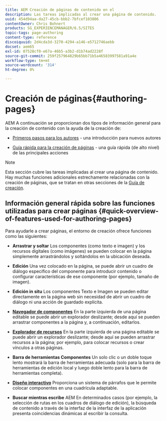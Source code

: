 ```yaml
---
title: AEM Creación de páginas de contenido en el
description: Las tareas implicadas al crear una página de contenido.
uuid: 454d94aa-da27-45cb-bbb2-7bfcef103806
contentOwner: Chris Bohnert
products: SG_EXPERIENCEMANAGER/6.5/SITES
topic-tags: page-authoring
content-type: reference
discoiquuid: 2d4cda3d-3270-4294-a146-e5712746aebb
docset: aem65
exl-id: 07528cf0-e67a-46b5-a3b2-d1b74ad2228f
source-git-commit: 259f257964829b65bb71b5a46583997581a91a4e
workflow-type: tm+mt
source-wordcount: '314'
ht-degree: 0%

---
```


# Creación de páginas{#authoring-pages}

AEM A continuación se proporcionan dos tipos de información general para la creación de contenido con la ayuda de la creación de:

* [Primeros pasos para los autores](/help/sites-authoring/first-steps.md) - una introducción para nuevos autores

* [Guía rápida para la creación de páginas](/help/sites-authoring/qg-page-authoring.md) - una guía rápida (de alto nivel) de las principales acciones

>[!NOTE]
>
>Esta sección cubre las tareas implicadas al crear una página de contenido. Hay muchas funciones adicionales estrechamente relacionadas con la creación de páginas, que se tratan en otras secciones de la [Guía de creación](/help/sites-authoring/home.md).

## Información general rápida sobre las funciones utilizadas para crear páginas {#quick-overview-of-features-used-for-authoring-pages}

Para ayudarle a crear páginas, el entorno de creación ofrece funciones como las siguientes:

* **Arrastrar y soltar**
Los componentes (como texto e imagen) y los recursos digitales (como imágenes) se pueden colocar en la página simplemente arrastrándolos y soltándolos en la ubicación deseada.

* **Edición**
Una vez colocado en la página, se puede abrir un cuadro de diálogo específico del componente para introducir contenido o configurar características de ese componente (por ejemplo, tamaño de imagen).

* **Edición in situ**
Los componentes Texto e Imagen se pueden editar directamente en la página web sin necesidad de abrir un cuadro de diálogo ni una acción de guardado explícita.

* **[Navegador de componentes](/help/sites-authoring/author-environment-tools.md#componentsbrowsertouchoptimizedui)**
En la parte izquierda de una página editable se puede abrir un explorador deslizante; desde aquí se pueden arrastrar componentes a la página y, a continuación, editarlos.

* **[Explorador de recursos](/help/sites-authoring/author-environment-tools.md#assetsbrowsertouchoptimizedui)**
En la parte izquierda de una página editable se puede abrir un explorador deslizante; desde aquí se pueden arrastrar recursos a la página; por ejemplo, para colocar recursos o crear vínculos a otras páginas.

* **Barra de herramientas Componentes**
Un solo clic o un doble toque lento mostrará la barra de herramientas adecuada (solo para la barra de herramientas de edición local y luego doble lento para la barra de herramientas completa).

* **[Diseño interactivo](/help/sites-authoring/responsive-layout.md)**
Proporciona un sistema de párrafos que le permite colocar componentes en una cuadrícula adaptable.

* **Buscar mientras escribe**
AEM En determinados casos (por ejemplo, la selección de rutas en los cuadros de diálogo de edición), la búsqueda de contenido a través de la interfaz de la interfaz de la aplicación presenta coincidencias dinámicas al escribir la consulta.

